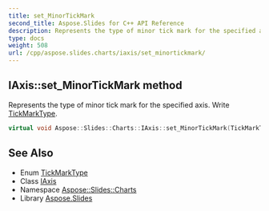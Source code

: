 ```yaml
---
title: set_MinorTickMark
second_title: Aspose.Slides for C++ API Reference
description: Represents the type of minor tick mark for the specified axis. Write TickMarkType.
type: docs
weight: 508
url: /cpp/aspose.slides.charts/iaxis/set_minortickmark/
---
```

## IAxis::set_MinorTickMark method


Represents the type of minor tick mark for the specified axis. Write [TickMarkType](../../tickmarktype/).

```cpp
virtual void Aspose::Slides::Charts::IAxis::set_MinorTickMark(TickMarkType value)=0
```

## See Also

* Enum [TickMarkType](../../tickmarktype/)
* Class [IAxis](../)
* Namespace [Aspose::Slides::Charts](../../)
* Library [Aspose.Slides](../../../)
